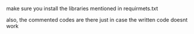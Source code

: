 make sure you install the libraries mentioned in requirmets.txt

also, the commented codes are there just in case the written code doesnt work
